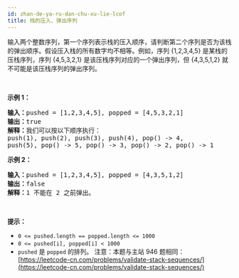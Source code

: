 ```yaml
---
id: zhan-de-ya-ru-dan-chu-xu-lie-lcof
title: 栈的压入、弹出序列
---
```

输入两个整数序列，第一个序列表示栈的压入顺序，请判断第二个序列是否为该栈的弹出顺序。假设压入栈的所有数字均不相等。例如，序列 {1,2,3,4,5} 是某栈的压栈序列，序列 {4,5,3,2,1} 是该压栈序列对应的一个弹出序列，但 {4,3,5,1,2} 就不可能是该压栈序列的弹出序列。

 

**示例 1：**


<pre><strong>输入：</strong>pushed = [1,2,3,4,5], popped = [4,5,3,2,1]<br/><strong>输出：</strong>true<br/><strong>解释：</strong>我们可以按以下顺序执行：<br/>push(1), push(2), push(3), push(4), pop() -&gt; 4,<br/>push(5), pop() -&gt; 5, pop() -&gt; 3, pop() -&gt; 2, pop() -&gt; 1<br/></pre>

**示例 2：**


<pre><strong>输入：</strong>pushed = [1,2,3,4,5], popped = [4,3,5,1,2]<br/><strong>输出：</strong>false<br/><strong>解释：</strong>1 不能在 2 之前弹出。<br/></pre>

 

**提示：**

- <code>0 &lt;= pushed.length == popped.length &lt;= 1000</code>
- <code>0 &lt;= pushed[i], popped[i] &lt; 1000</code>
- <code>pushed</code> 是 <code>popped</code> 的排列。
注意：本题与主站 946 题相同：[https://leetcode-cn.com/problems/validate-stack-sequences/](https://leetcode-cn.com/problems/validate-stack-sequences/)

